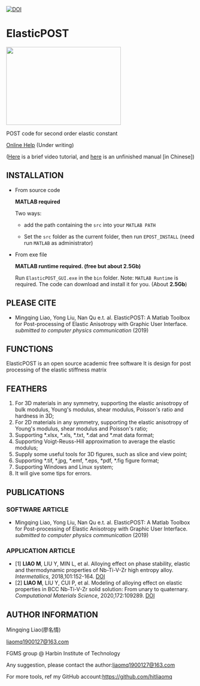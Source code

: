 [![DOI](https://zenodo.org/badge/204285146.svg)](https://zenodo.org/badge/latestdoi/204285146)

# ElasticPOST

<img src="https://github.com/hitliaomq/ElasticPOST/blob/master/docs/images/ElasticPOST-splash.png" width="306" height="208"></img>

 POST code for second order elastic constant

[Online Help](https://elasticpost.readthedocs.io/) (Under writing)

([Here](https://github.com/hitliaomq/MaterialPOST/blob/master/ElasticPOST/Video/ElasticPOST-An%20Introduction.mp4) is a brief video tutorial, and [here](https://github.com/hitliaomq/MaterialPOST/blob/master/ElasticPOST/Manual/ElasticPOST%20Manual(Chinese).pdf) is an unfinished manual [in Chinese])

## INSTALLATION

- From source code

  **MATLAB required**

  Two ways:

  - add the path containing the `src` into your `MATLAB PATH`

  - Set the `src` folder as the current folder, then run `EPOST_INSTALL` (need run `MATLAB` as administrator)

- From exe file

  **MATLAB runtime required. (free but about 2.5Gb)**

  Run `ElasticPOST_GUI.exe` in the `bin` folder. Note: `MATLAB Runtime` is required. The code can download and install it for you. (About **2.5Gb**)

## PLEASE CITE

- Mingqing Liao, Yong Liu, Nan Qu e.t. al. ElasticPOST: A Matlab Toolbox for Post-processing of Elastic Anisotropy with Graphic User Interface. *submitted to computer physics communication* (2019)

## FUNCTIONS

ElasticPOST is an open source academic free software
It is design for post processing of the elastic stiffness matrix

## FEATHERS
1. For 3D materials in any symmetry, supporting the elastic anisotropy of bulk modulus, Young's modulus, shear modulus, Poisson's ratio and hardness in 3D;
2. For 2D materials in any symmetry, supporting the elastic anisotropy of Young's modulus, shear modulus and Poisson's ratio;
3. Supporting *.xlsx, *.xls, *.txt, *.dat and *.mat data format;
4. Supporting Voigt-Reuss-Hill approximation to average the elastic modulus;
5. Supply some useful tools for 3D figures, such as slice and view point;
6. Supporting *.tif, *.jpg, *.emf, *.eps, *pdf, *.fig figure format;
7. Supporting Windows and Linux system;
8. It will give some tips for errors.

## PUBLICATIONS

### SOFTWARE ARTICLE

- Mingqing Liao, Yong Liu, Nan Qu e.t. al. ElasticPOST: A Matlab Toolbox for Post-processing of Elastic Anisotropy with Graphic User Interface. *submitted to computer physics communication* (2019)

### APPLICATION ARTICLE

- [1] **LIAO M**, LIU Y, MIN L, et al. Alloying effect on phase stability, elastic and thermodynamic properties of Nb-Ti-V-Zr high entropy alloy. *Intermetallics*, 2018,101:152-164. [DOI](http://doi.org/10.1016/j.intermet.2018.08.003)
- [2] **LIAO M**, LIU Y, CUI P, et al. Modeling of alloying effect on elastic properties in BCC Nb-Ti-V-Zr solid solution: From unary to quaternary. *Computational Materials Science*, 2020,172:109289. [DOI](https://doi.org/10.1016/j.commatsci.2019.109289)

## AUTHOR INFORMATION

Mingqing Liao(廖名情)

liaomq1900127@163.com

FGMS group @ Harbin Institute of Technology

Any suggestion, please contact the author:liaomq1900127@163.com

For more tools, ref my GitHub account:https://github.com/hitliaomq